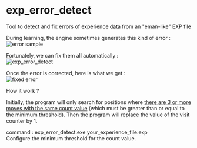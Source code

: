 # exp_error_detect
Tool to detect and fix errors of experience data from an "eman-like" EXP file<p>

During learning, the engine sometimes generates this kind of error :<br>
![error sample](https://user-images.githubusercontent.com/54830918/202002037-e74c484b-489c-4d68-b623-dfc34ebd11c1.jpg)<p>

Fortunately, we can fix them all automatically :<br>
![exp_error_detect](https://user-images.githubusercontent.com/54830918/202002423-4a9aff78-d2f3-4090-817a-78b10332f84d.jpg)<p>

Once the error is corrected, here is what we get :<br>
![fixed error](https://user-images.githubusercontent.com/54830918/202002780-579b2bb8-6f65-41f5-b792-5a010e6914ce.jpg)<p>

How it work ?<p>
Initially, the program will only search for positions where [there are 3 or more moves with the same count value](https://github.com/chris13300/exp_error_detect/blob/d11a3a302295d5cc6f21bdd332ae22509866e165/exp_error_detect/modMain.vb#L79) (which must be greater than or equal to the minimum threshold). Then the program will replace the value of the visit counter by 1.<p>

command : exp_error_detect.exe your_experience_file.exp<br>
Configure the minimum threshold for the count value.<br>
